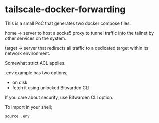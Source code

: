 # tailscale-docker-forwarding
This is a small PoC that generates two docker compose files. 

home    -> server to host a socks5 proxy to tunnel traffic into the tailnet by other services on the system.

target  -> server that redirects all traffic to a dedicated target within its network environment.

Somewhat strict ACL applies.

.env.example has two options;

- on disk
- fetch it using unlocked Bitwarden CLI

If you care about security, use Bitwarden CLI option.

To import in your shell;

```
source .env
```
```
